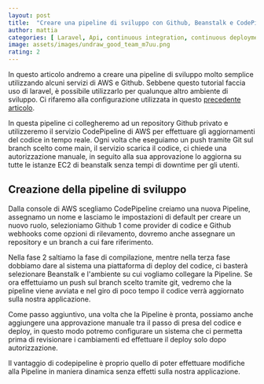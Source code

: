 ```yaml
---
layout: post
title:  "Creare una pipeline di sviluppo con Github, Beanstalk e CodePipeline"
author: mattia
categories: [ Laravel, Api, continuous integration, continuous deployment]
image: assets/images/undraw_good_team_m7uu.png
rating: 2
---
```


In questo articolo andremo a creare una pipeline di sviluppo molto semplice utilizzando alcuni servizi di AWS e Github. Sebbene questo tutorial faccia uso di laravel, è possibile utilizzarlo per qualunque altro ambiente di sviluppo.
Ci rifaremo alla configurazione utilizzata in questo <a href="https://mattiatoselli.github.io/codingsamurai/Laravel-Beanstalk-deploy/">precedente articolo</a>.

In questa pipeline ci collegheremo ad un repository Github privato e utilizzeremo il servizio CodePipeline di AWS per effettuare gli aggiornamenti del codice in tempo reale. Ogni volta che eseguiamo un push tramite Git sul branch scelto come main, il servizio scarica il codice, ci chiede una autorizzazione manuale, in seguito alla sua approvazione lo aggiorna su tutte le istanze EC2 di beanstalk senza tempi di downtime per gli utenti.


## Creazione della pipeline di sviluppo

Dalla console di AWS scegliamo CodePipeline creiamo una nuova Pipeline, assegnamo un nome e lasciamo le impostazioni di default per creare un nuovo ruolo, selezioniamo Github 1 come provider di codice e Github webhooks come opzioni di rilevamento, dovremo anche assegnare un repository e un branch a cui fare riferimento.

Nella fase 2 saltiamo la fase di compilazione, mentre nella terza fase dobbiamo dare al sistema una piattaforma di deploy del codice, ci basterà selezionare Beanstalk e l'ambiente su cui vogliamo collegare la Pipeline. Se ora effettuiamo un push sul branch scelto tramite git, vedremo che la pipeline viene avviata e nel giro di poco tempo il codice verrà aggiornato sulla nostra applicazione.

Come passo aggiuntivo, una volta che la Pipeline è pronta, possiamo anche aggiungere una approvazione manuale tra il passo di presa del codice e deploy, in questo modo potremo configurare un sistema che ci permetta prima di revisionare i cambiamenti ed effettuare il deploy solo dopo autorizzazione.

Il vantaggio di codepipeline è proprio quello di poter effettuare modifiche alla Pipeline in maniera dinamica senza effetti sulla nostra applicazione.

